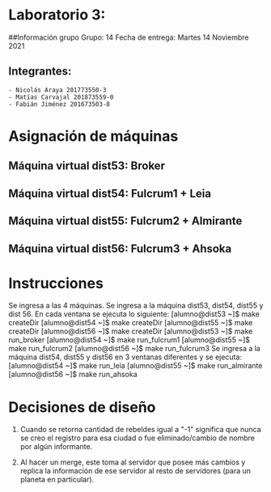 ﻿# Laboratorio 3:
##Información grupo
Grupo: 14
Fecha de entrega: Martes 14 Noviembre 2021
## Integrantes:
    - Nicolás Araya 201773550-3
    - Matías Carvajal 201873559-0
    - Fabián Jiménez 201673503-8



# Asignación de máquinas
## Máquina virtual dist53: Broker
## Máquina virtual dist54: Fulcrum1 + Leia
## Máquina virtual dist55: Fulcrum2 + Almirante
## Máquina virtual dist56: Fulcrum3 + Ahsoka


# Instrucciones
Se ingresa a las 4 máquinas. Se ingresa a la máquina dist53, dist54, dist55 y dist 56. En cada ventana se ejecuta lo siguiente:
[alumno@dist53 ~]$ make createDir
[alumno@dist54 ~]$ make createDir
[alumno@dist55 ~]$ make createDir
[alumno@dist56 ~]$ make createDir
[alumno@dist53 ~]$ make run_broker
[alumno@dist54 ~]$ make run_fulcrum1
[alumno@dist55 ~]$ make run_fulcrum2
[alumno@dist56 ~]$ make run_fulcrum3
Se ingresa a la máquina dist54, dist55 y dist56 en 3 ventanas diferentes y se ejecuta:
[alumno@dist54 ~]$ make run_leia
[alumno@dist55 ~]$ make run_almirante
[alumno@dist56 ~]$ make run_ahsoka

# Decisiones de diseño
1. Cuando se retorna cantidad de rebeldes igual a "-1" significa que nunca se creo el registro para esa ciudad o fue eliminado/cambio de nombre por algún informante.

2. Al hacer un merge, este toma al servidor que posee más cambios y replica la información de ese servidor al resto de servidores (para un
planeta en particular). 




